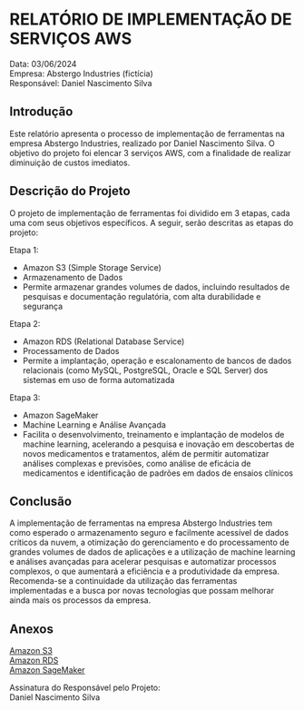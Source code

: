 # RELATÓRIO DE IMPLEMENTAÇÃO DE SERVIÇOS AWS

Data: 03/06/2024\
Empresa: Abstergo Industries (fictícia)\
Responsável: Daniel Nascimento Silva

## Introdução
Este relatório apresenta o processo de implementação de ferramentas na empresa Abstergo Industries, realizado por Daniel Nascimento Silva. O objetivo do projeto foi elencar 3 serviços AWS, com a finalidade de realizar diminuição de custos imediatos.

## Descrição do Projeto
O projeto de implementação de ferramentas foi dividido em 3 etapas, cada uma com seus objetivos específicos. A seguir, serão descritas as etapas do projeto:

Etapa 1: 
- Amazon S3 (Simple Storage Service)
- Armazenamento de Dados
- Permite armazenar grandes volumes de dados, incluindo resultados de pesquisas e documentação regulatória, com alta durabilidade e segurança

Etapa 2: 
- Amazon RDS (Relational Database Service)
- Processamento de Dados
- Permite a implantação, operação e escalonamento de bancos de dados relacionais (como MySQL, PostgreSQL, Oracle e SQL Server) dos sistemas em uso de forma automatizada 

Etapa 3: 
- Amazon SageMaker
- Machine Learning e Análise Avançada
- Facilita o desenvolvimento, treinamento e implantação de modelos de machine learning, acelerando a pesquisa e inovação em descobertas de novos medicamentos e tratamentos, além de permitir automatizar análises complexas e previsões, como análise de eficácia de medicamentos e identificação de padrões em dados de ensaios clínicos

## Conclusão
A implementação de ferramentas na empresa Abstergo Industries tem como esperado o armazenamento seguro e facilmente acessível de dados críticos da nuvem, a otimização do gerenciamento e do processamento de grandes volumes de dados de aplicações e a utilização de machine learning e análises avançadas para acelerar pesquisas e automatizar processos complexos, o que aumentará a eficiência e a produtividade da empresa. Recomenda-se a continuidade da utilização das ferramentas implementadas e a busca por novas tecnologias que possam melhorar ainda mais os processos da empresa.

## Anexos

[Amazon S3](https://aws.amazon.com/pt/s3/)\
[Amazon RDS](https://aws.amazon.com/pt/rds/)\
[Amazon SageMaker](https://aws.amazon.com/pt/pm/sagemaker/)

Assinatura do Responsável pelo Projeto:\
Daniel Nascimento Silva
